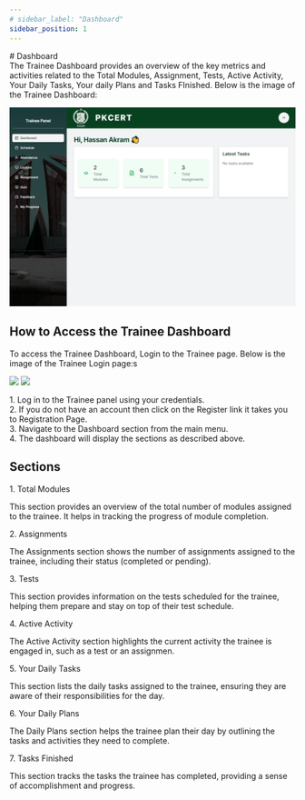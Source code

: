 ```yaml
---
# sidebar_label: "Dashboard"
sidebar_position: 1
---
```


<link rel="stylesheet" href="path/to/custom.css"/>
<div class="ml-5">
# Dashboard

<div class="mt-5">The Trainee Dashboard provides an overview of the key metrics and activities related to the Total Modules, Assignment, Tests, Active Activity, Your Daily Tasks, Your daily Plans and Tasks FInished. Below is the image of the Trainee Dashboard:</div>

<img src="https://github.com/aisaanwar62/Docusaurus-document/blob/main/static/img/trainee-dashboard-green.png?raw=true
" class="w-auto h-auto my-8 border shadow-md"/>

## How to Access the Trainee Dashboard

<div class="mt-5">To access the Trainee Dashboard, Login to the Trainee page. Below is the image of the Trainee Login page:s</div>

<img src="/img/trainee-login-green.png?raw=true
" class="w-auto h-auto my-8 border shadow-md"/>
<img src="/img/trainee-register-green.png?raw=true
" class="w-auto h-auto my-8 border shadow-md"/>

<div class="mt-5">1. Log in to the Trainee panel using your credentials.</div>
<div class="mt-5">2. If you do not have an account then click on the Register link it takes you to Registration Page.</div>
<div class="mt-5">3. Navigate to the Dashboard section from the main menu.</div>
<div class="mt-5">4. The dashboard will display the sections as described above.</div>

## Sections

<p class="font-semibold mt-3">1. Total Modules</p>
<div class="mt-5">This section provides an overview of the total number of modules assigned to the trainee. It helps in tracking the progress of module completion.</div>

<p class="font-semibold mt-3">2. Assignments</p>
<div class="mt-5">The Assignments section shows the number of assignments assigned to the trainee, including their status (completed or pending).</div>

<p class="font-semibold mt-3">3. Tests</p>
<div class="mt-5">This section provides information on the tests scheduled for the trainee, helping them prepare and stay on top of their test schedule.</div>

<p class="font-semibold mt-3">4. Active Activity</p>
<div class="mt-5">The Active Activity section highlights the current activity the trainee is engaged in, such as a test or an assignmen.</div>
<p class="font-semibold mt-3">5. Your Daily Tasks</p>
<div class="mt-5">This section lists the daily tasks assigned to the trainee, ensuring they are aware of their responsibilities for the day.</div>

<p class="font-semibold mt-3">6. Your Daily Plans</p>
<div class="mt-5">The Daily Plans section helps the trainee plan their day by outlining the tasks and activities they need to complete.</div>

<p class="font-semibold mt-3">7. Tasks Finished</p>
<div class="mt-5">This section tracks the tasks the trainee has completed, providing a sense of accomplishment and progress.</div>
</div>
